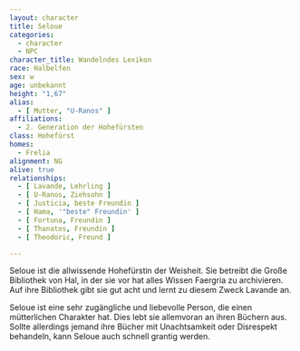 ```yaml
---
layout: character
title: Seloue
categories:
  - character
  - NPC
character_title: Wandelndes Lexikon
race: Halbelfen
sex: w
age: unbekannt
height: "1,67"
alias:
  - [ Mutter, "U-Ranos" ]
affiliations:
  - 2. Generation der Hohefürsten
class: Hohefürst
homes:
  - Frelia
alignment: NG
alive: true
relationships:
  - [ Lavande, Lehrling ]
  - [ U-Ranos, Ziehsohn ]
  - [ Justicia, beste Freundin ]
  - [ Hama, '"beste" Freundin' ]
  - [ Fortuna, Freundin ]
  - [ Thanatos, Freundin ]
  - [ Theodoric, Freund ]

---
```


Seloue ist die allwissende Hohefürstin der Weisheit. Sie betreibt die Große Bibliothek von Hal, in der sie vor hat alles
Wissen Faergria zu archivieren. Auf ihre Bibliothek gibt sie gut acht und lernt zu diesem Zweck Lavande an.

Seloue ist eine sehr zugängliche und liebevolle Person, die einen mütterlichen Charakter hat. Dies lebt sie allemvoran
an ihren Büchern aus. Sollte allerdings jemand ihre Bücher mit Unachtsamkeit oder Disrespekt behandeln, kann Seloue auch
schnell grantig werden.